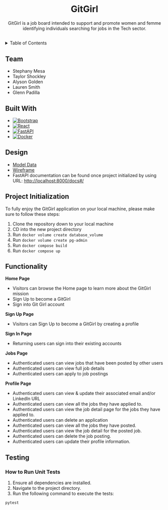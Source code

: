 <!-- PROJECT LOGO -->
<br />
<div align="center">

<h1 align="center">GitGirl</h1>

  <p align="center">
    GitGirl is a job board intended to support and promote women and femme identifying individuals searching for jobs in the Tech sector.
    <br />
</div>


##

<!-- TABLE OF CONTENTS -->
<details>
  <summary>Table of Contents</summary>
  <ol>
    <li><a href="#team">Team</a></li>
    <li><a href="#built-with">Built With</a></li>
    <li><a href="#target-market">Target Market</a></li>
    <li><a href="#design">Design</a></li>
    <li><a href="#project-initialization">Project Initialization</a></li>
    <li><a href="#functionality">Functionality</a></li>
    <li><a href="#testing">Testing</a></li>
  </ol>
</details>


## Team
- Stephany Mesa
- Taylor Shockley
- Alyson Golden
- Lauren Smith
- Glenn Padilla

## Built With
* [![Bootstrap][Bootstrap-shield]][Bootstrap-url]
* [![React][React-shield]][React-url]
* [![FastAPI][FastAPI-shield]][FastAPI-url]
* [![Docker][Docker-shield]][Docker-url]

[Bootstrap-shield]: https://img.shields.io/badge/Bootstrap-563D7C?style=for-the-badge&logo=bootstrap&logoColor=white
[React-shield]: https://img.shields.io/badge/React-20232A?style=for-the-badge&logo=react&logoColor=61DAFB
[FastAPI-shield]: https://img.shields.io/badge/FastAPI-009688?style=for-the-badge&logo=fastapi&logoColor=white
[Docker-shield]: https://img.shields.io/badge/Docker-2496ED?style=for-the-badge&logo=docker&logoColor=white

[Bootstrap-url]: https://getbootstrap.com
[React-url]: https://reactjs.org/
[FastAPI-url]: https://fastapi.tiangolo.com/
[Docker-url]: https://www.docker.com


## Design
- [Model Data](https://gitlab.com/adas-allies/gitgirl/-/blob/65-read/docs/data-model.md)
- [Wireframe](https://gitlab.com/adas-allies/gitgirl/-/blob/65-read/docs/wireframe.md)
- FastAPI documentation can be found once project initialized by using URL: [http://localhost:8000/docs#/](http://localhost:8000/docs#/)


## Project Initialization

To fully enjoy the GitGirl application on your local machine, please make sure to follow these steps:

1. Clone the repository down to your local machine
2. CD into the new project directory
3. Run `docker volume create database_volume`
4. Run `docker volume create pg-admin`
5. Run `docker compose build`
6. Run `docker compose up`


## Functionality
**Home Page**
- Visitors can browse the Home page to learn more about the GitGirl mission 
- Sign Up to become a GitGirl 
- Sign into Git Girl account 

**Sign Up Page**
- Visitors can Sign Up to become a GitGirl by creating a profile  

**Sign In Page**
- Returning users can sign into their existing accounts

**Jobs Page**
- Authenticated users can view jobs that have been posted by other users 
- Authenticated users can view full job details 
- Authenticated users can apply to job postings 

**Profile Page**
- Authenticated users can view & update their associated email and/or LinkedIn URL 
- Authenticated users can view all the jobs they have applied to.
- Authenticated users can view the job detail page for the jobs they have applied to. 
- Authenticated users can delete an application 
- Authenticated users can view all the jobs they have posted.
- Authenticated users can view the job detail for the posted job.
- Authenticated users can delete the job posting.
- Authenticated users can update their profile information.


## Testing

### How to Run Unit Tests

1. Ensure all dependencies are installed.
2. Navigate to the project directory.
3. Run the following command to execute the tests:

```sh
pytest
